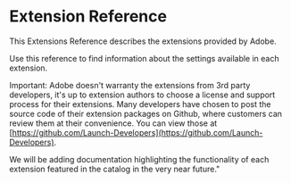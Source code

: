 # Extension Reference

This Extensions Reference describes the extensions provided by Adobe.

Use this reference to find information about the settings available in each extension.

Important: Adobe doesn't warranty the extensions from 3rd party developers, it's up to extension authors to choose a license and support process for their extensions. Many developers have chosen to post the source code of their extension packages on Github, where customers can review them at their convenience. You can view those at [https://github.com/Launch-Developers](https://github.com/Launch-Developers).

We will be adding documentation highlighting the functionality of each extension featured in the catalog in the very near future."